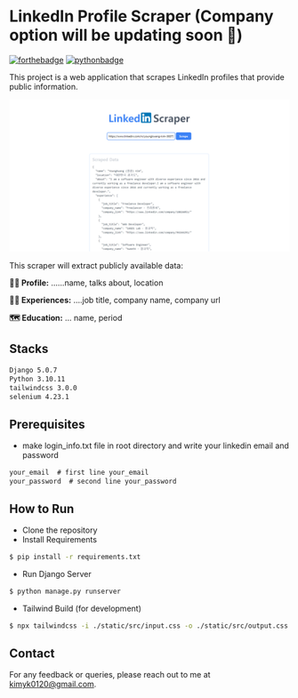 # LinkedIn Profile Scraper (Company option will be updating soon 🚀)

[//]: # ([![forthebadge]&#40;https://forthebadge.com/images/badges/open-source.svg&#41;]&#40;https://forthebadge.com&#41;)

[![forthebadge](https://forthebadge.com/images/badges/built-with-love.svg)](https://forthebadge.com)
[![pythonbadge](https://forthebadge.com/images/badges/made-with-python.svg)](https://forthebadge.com)

This project is a web application that scrapes LinkedIn profiles that provide public information. 

<img src="./intro.png"  alt="intro"/>


This scraper will extract publicly available data: 

**🧑‍🎨 Profile:** ......name, talks about, location

**👨‍💼 Experiences:** ....job title, company name, company url

**🗺️ Education:** ... name, period

## Stacks
```angular2html
Django 5.0.7
Python 3.10.11
tailwindcss 3.0.0
selenium 4.23.1
```

## Prerequisites
- make login_info.txt file in root directory and write your linkedin email and password
```angular2html
your_email  # first line your_email
your_password  # second line your_password
```
  
## How to Run 

- Clone the repository
- Install Requirements
```bash
$ pip install -r requirements.txt
```
-  Run Django Server
```bash
$ python manage.py runserver
```

- Tailwind Build (for development)
```bash
$ npx tailwindcss -i ./static/src/input.css -o ./static/src/output.css --watch
```

## Contact

For any feedback or queries, please reach out to me at [kimyk0120@gmail.com](kimyk0120@gmail.com).

